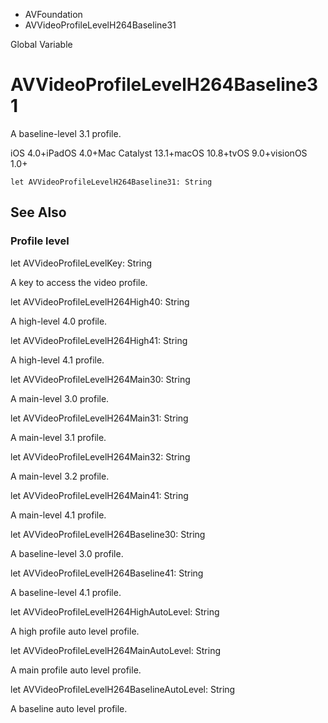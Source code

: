 

- AVFoundation
-  AVVideoProfileLevelH264Baseline31 

Global Variable

# AVVideoProfileLevelH264Baseline31

A baseline-level 3.1 profile.

iOS 4.0+iPadOS 4.0+Mac Catalyst 13.1+macOS 10.8+tvOS 9.0+visionOS 1.0+

``` source
let AVVideoProfileLevelH264Baseline31: String
```

## See Also

### Profile level

let AVVideoProfileLevelKey: String

A key to access the video profile.

let AVVideoProfileLevelH264High40: String

A high-level 4.0 profile.

let AVVideoProfileLevelH264High41: String

A high-level 4.1 profile.

let AVVideoProfileLevelH264Main30: String

A main-level 3.0 profile.

let AVVideoProfileLevelH264Main31: String

A main-level 3.1 profile.

let AVVideoProfileLevelH264Main32: String

A main-level 3.2 profile.

let AVVideoProfileLevelH264Main41: String

A main-level 4.1 profile.

let AVVideoProfileLevelH264Baseline30: String

A baseline-level 3.0 profile.

let AVVideoProfileLevelH264Baseline41: String

A baseline-level 4.1 profile.

let AVVideoProfileLevelH264HighAutoLevel: String

A high profile auto level profile.

let AVVideoProfileLevelH264MainAutoLevel: String

A main profile auto level profile.

let AVVideoProfileLevelH264BaselineAutoLevel: String

A baseline auto level profile.

